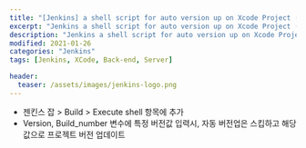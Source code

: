 ```yaml
---
title: "[Jenkins] a shell script for auto version up on Xcode Project (with BuildNumber)"
excerpt: "Jenkins a shell script for auto version up on Xcode Project (with BuildNumber)"
description: "Jenkins a shell script for auto version up on Xcode Project (with BuildNumber)"
modified: 2021-01-26
categories: "Jenkins"
tags: [Jenkins, XCode, Back-end, Server]

header:
  teaser: /assets/images/jenkins-logo.png
---
```


- 젠킨스 잡 > Build > Execute shell 항목에 추가
- Version, Build_number 변수에 특정 버전값 입력시, 자동 버전업은 스킵하고 해당 값으로 프로젝트 버전 업데이트

<script src="https://gist.github.com/tigi44/c926c87e5fc9f5dc3a55a15809e58b65.js"></script>
